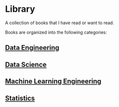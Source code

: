 # Library
A collection of books that I have read or want to read.

Books are organized into the following categories:

## [Data Engineering](<Data Engineering>)

## [Data Science](<Data Science>)

## [Machine Learning Engineering](<Machine Learning Engineering>)

## [Statistics](<Statistics>)
